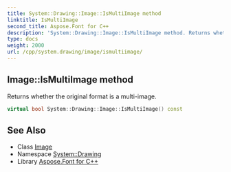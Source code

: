 ```yaml
---
title: System::Drawing::Image::IsMultiImage method
linktitle: IsMultiImage
second_title: Aspose.Font for C++
description: 'System::Drawing::Image::IsMultiImage method. Returns whether the original format is a multi-image in C++.'
type: docs
weight: 2000
url: /cpp/system.drawing/image/ismultiimage/
---
```

## Image::IsMultiImage method


Returns whether the original format is a multi-image.

```cpp
virtual bool System::Drawing::Image::IsMultiImage() const
```

## See Also

* Class [Image](../)
* Namespace [System::Drawing](../../)
* Library [Aspose.Font for C++](../../../)
